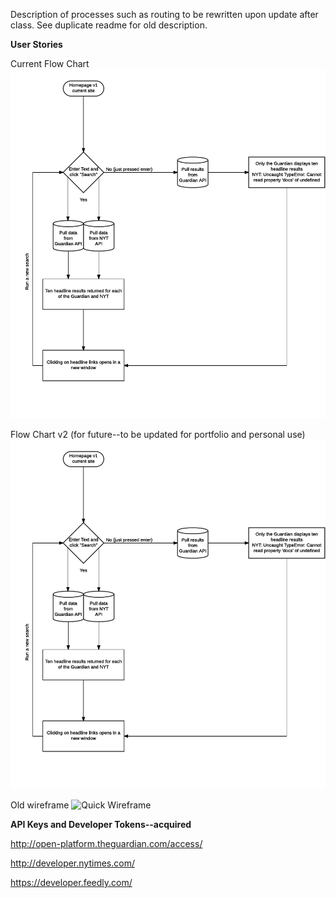 

Description of processes such as routing to be rewritten upon update after class. See duplicate readme for old description.


**User Stories**



Current Flow Chart
![Current Flow Chart](flow_version1.png "Current Flow Chart")

Flow Chart v2 (for future--to be updated for portfolio and personal use)
![Flow Chart v2](flow_version1.png "Flow Chart v2")

Old wireframe
![Quick Wireframe](wireframe.png "Quick Wireframe")



**API Keys and Developer Tokens--acquired**

http://open-platform.theguardian.com/access/

http://developer.nytimes.com/

https://developer.feedly.com/
